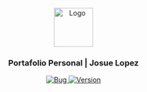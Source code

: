 
<p align="center">
  <a href="https://i.imgur.com/xXqseUm.png">
    <img src="https://i.imgur.com/xXqseUm.png" alt="Logo" width="80" height="80">
  </a>

  <h3 align="center">Portafolio Personal | Josue Lopez</h3>
  <p align="center">
    <a href="https://github.com/TryNeo/portafolio-personal/issues">
   <img alt="Bug" src="https://img.shields.io/static/v1?label=REPORT&message=BUG&color=red&style=for-the-badge&logo=openbugbounty&logoColor=white">
        
  </a>
    <a href="#">
        <img alt="Version" src="https://img.shields.io/static/v1?label=VERSION&message=1.0.1&color=blue&style=for-the-badge">
    </a>
    
  
  </p>
</p>
